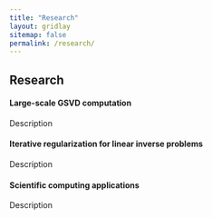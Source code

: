 ```yaml
---
title: "Research"
layout: gridlay
sitemap: false
permalink: /research/
---
```


<style>
img{
  border-radius: 10px;
}
.col-md-3 {
  margin-top:10px;
  margin-bottom:10px;
  padding:0px;
  display:block;
  overflow:hidden;
  text-align:center;
  display: table-cell;
  background: white;
  border-radius: 20px;
  height: auto;
}
iframe {
  margin:0;
  padding:0;
  width: 175px;
  display: inline;
  vertical-align: middle;
}
</style>

## Research

<div class="jumbotron">
<div class="col-md-12 col-sm-12">
<h4>Large-scale GSVD computation</h4>

Description
</div>
</div>


<div class="jumbotron">
<div class="col-md-12 col-sm-12">
<h4>Iterative regularization for linear inverse problems</h4>

Description
</div>
</div>


<div class="jumbotron">
<div class="col-md-12 col-sm-12">
<h4>Scientific computing applications</h4>

Description
</div>
</div>